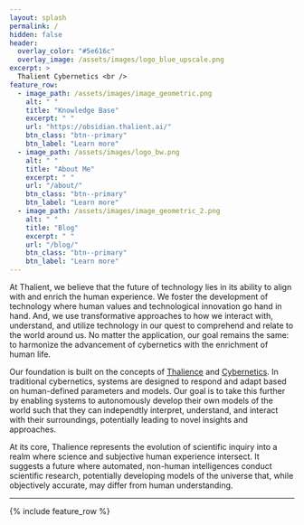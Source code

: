 ```yaml
---
layout: splash
permalink: /
hidden: false
header:
  overlay_color: "#5e616c"
  overlay_image: /assets/images/logo_blue_upscale.png
excerpt: >
  Thalient Cybernetics <br />
feature_row:
  - image_path: /assets/images/image_geometric.png
    alt: " "
    title: "Knowledge Base"
    excerpt: " "
    url: "https://obsidian.thalient.ai/"
    btn_class: "btn--primary"
    btn_label: "Learn more"
  - image_path: /assets/images/logo_bw.png
    alt: " "
    title: "About Me"
    excerpt: " "
    url: "/about/"
    btn_class: "btn--primary"
    btn_label: "Learn more"
  - image_path: /assets/images/image_geometric_2.png
    alt: " "
    title: "Blog"
    excerpt: " "
    url: "/blog/"
    btn_class: "btn--primary"
    btn_label: "Learn more"
---
```

At Thalient, we believe that the future of technology lies in its ability to align with and enrich the human experience. We foster the development of technology where human values and technological innovation go hand in hand. And, we use transformative approaches to how we interact with, understand, and utilize technology in our quest to comprehend and relate to the world around us. No matter the application, our goal remains the same: to harmonize the advancement of cybernetics with the enrichment of human life.

Our foundation is built on the concepts of [Thalience](https://www.kschroeder.com/my-books/ventus/thalience) and [Cybernetics](https://en.wikipedia.org/wiki/Cybernetics:_Or_Control_and_Communication_in_the_Animal_and_the_Machine). In traditional cybernetics, systems are designed to respond and adapt based on human-defined parameters and models. Our goal is to take this further by enabling systems to autonomously develop their own models of the world such that they can independtly interpret, understand, and interact with their surroundings, potentially leading to novel insights and approaches.

At its core, Thalience represents the evolution of scientific inquiry into a realm where science and subjective human experience intersect. It suggests a future where automated, non-human intelligences conduct scientific research, potentially developing models of the universe that, while objectively accurate, may differ from human understanding.

---

{% include feature_row %}
